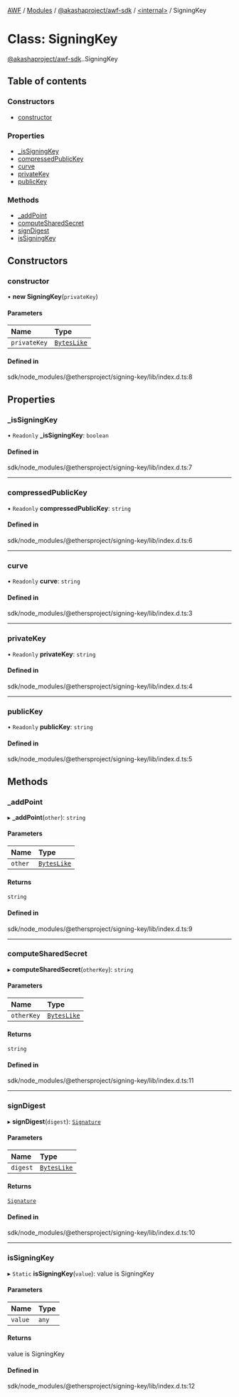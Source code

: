 [AWF](../README.md) / [Modules](../modules.md) / [@akashaproject/awf-sdk](../modules/akashaproject_awf_sdk.md) / [<internal\>](../modules/akashaproject_awf_sdk._internal_.md) / SigningKey

# Class: SigningKey

[@akashaproject/awf-sdk](../modules/akashaproject_awf_sdk.md).[<internal>](../modules/akashaproject_awf_sdk._internal_.md).SigningKey

## Table of contents

### Constructors

- [constructor](akashaproject_awf_sdk._internal_.SigningKey.md#constructor)

### Properties

- [\_isSigningKey](akashaproject_awf_sdk._internal_.SigningKey.md#_issigningkey)
- [compressedPublicKey](akashaproject_awf_sdk._internal_.SigningKey.md#compressedpublickey)
- [curve](akashaproject_awf_sdk._internal_.SigningKey.md#curve)
- [privateKey](akashaproject_awf_sdk._internal_.SigningKey.md#privatekey)
- [publicKey](akashaproject_awf_sdk._internal_.SigningKey.md#publickey)

### Methods

- [\_addPoint](akashaproject_awf_sdk._internal_.SigningKey.md#_addpoint)
- [computeSharedSecret](akashaproject_awf_sdk._internal_.SigningKey.md#computesharedsecret)
- [signDigest](akashaproject_awf_sdk._internal_.SigningKey.md#signdigest)
- [isSigningKey](akashaproject_awf_sdk._internal_.SigningKey.md#issigningkey)

## Constructors

### constructor

• **new SigningKey**(`privateKey`)

#### Parameters

| Name | Type |
| :------ | :------ |
| `privateKey` | [`BytesLike`](../modules/akashaproject_awf_sdk._internal_.md#byteslike) |

#### Defined in

sdk/node_modules/@ethersproject/signing-key/lib/index.d.ts:8

## Properties

### \_isSigningKey

• `Readonly` **\_isSigningKey**: `boolean`

#### Defined in

sdk/node_modules/@ethersproject/signing-key/lib/index.d.ts:7

___

### compressedPublicKey

• `Readonly` **compressedPublicKey**: `string`

#### Defined in

sdk/node_modules/@ethersproject/signing-key/lib/index.d.ts:6

___

### curve

• `Readonly` **curve**: `string`

#### Defined in

sdk/node_modules/@ethersproject/signing-key/lib/index.d.ts:3

___

### privateKey

• `Readonly` **privateKey**: `string`

#### Defined in

sdk/node_modules/@ethersproject/signing-key/lib/index.d.ts:4

___

### publicKey

• `Readonly` **publicKey**: `string`

#### Defined in

sdk/node_modules/@ethersproject/signing-key/lib/index.d.ts:5

## Methods

### \_addPoint

▸ **_addPoint**(`other`): `string`

#### Parameters

| Name | Type |
| :------ | :------ |
| `other` | [`BytesLike`](../modules/akashaproject_awf_sdk._internal_.md#byteslike) |

#### Returns

`string`

#### Defined in

sdk/node_modules/@ethersproject/signing-key/lib/index.d.ts:9

___

### computeSharedSecret

▸ **computeSharedSecret**(`otherKey`): `string`

#### Parameters

| Name | Type |
| :------ | :------ |
| `otherKey` | [`BytesLike`](../modules/akashaproject_awf_sdk._internal_.md#byteslike) |

#### Returns

`string`

#### Defined in

sdk/node_modules/@ethersproject/signing-key/lib/index.d.ts:11

___

### signDigest

▸ **signDigest**(`digest`): [`Signature`](../interfaces/akashaproject_awf_sdk._internal_.Signature.md)

#### Parameters

| Name | Type |
| :------ | :------ |
| `digest` | [`BytesLike`](../modules/akashaproject_awf_sdk._internal_.md#byteslike) |

#### Returns

[`Signature`](../interfaces/akashaproject_awf_sdk._internal_.Signature.md)

#### Defined in

sdk/node_modules/@ethersproject/signing-key/lib/index.d.ts:10

___

### isSigningKey

▸ `Static` **isSigningKey**(`value`): value is SigningKey

#### Parameters

| Name | Type |
| :------ | :------ |
| `value` | `any` |

#### Returns

value is SigningKey

#### Defined in

sdk/node_modules/@ethersproject/signing-key/lib/index.d.ts:12
